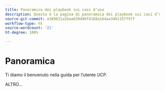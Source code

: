 ```yaml
---
title: Panoramica dei playbook sui casi d’uso
description: Questa è la pagina di panoramica dei playbook sui casi d’uso
source-git-commit: a389631a2baa639496f4168a164aa3461157f5ff
workflow-type: ht
source-wordcount: '21'
ht-degree: 100%

---
```



# Panoramica

Ti diamo il benvenuto nella guida per l’utente UCP.

ALTRO...

<!--
This is the landing page of the user guide. It should be the first list item in the TOC.md file.

See other user landing pages to get ideas.
-->
